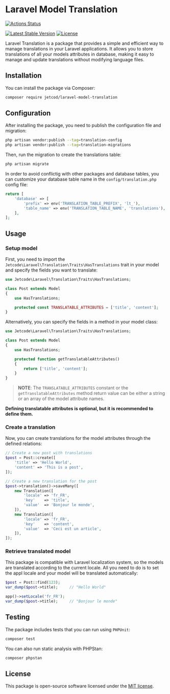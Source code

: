 # Laravel Model Translation

[![Actions Status](https://github.com/jetcod/laravel-model-translation/actions/workflows/tests.yml/badge.svg?style=for-the-badge&label=%3Cb%3EBuild%3C/b%3E)](https://github.com/jetcod/laravel-model-translation/actions)


[![Latest Stable Version](http://poser.pugx.org/jetcod/laravel-model-translation/v?style=for-the-badge)](https://packagist.org/packages/jetcod/laravel-model-translation)
[![License](http://poser.pugx.org/jetcod/laravel-model-translation/license?style=for-the-badge)](https://packagist.org/packages/jetcod/laravel-model-translation)

Laravel Translation is a package that provides a simple and efficient way to manage translations in your Laravel applications. It allows you to store translations of all your models attributes in database, making it easy to manage and update translations without modifying language files.

## Installation

You can install the package via Composer:

```bash
composer require jetcod/laravel-model-translation
```

## Configuration
After installing the package, you need to publish the configuration file and migration:

```bash
php artisan vendor:publish --tag=translation-config
php artisan vendor:publish --tag=translation-migrations
```

Then, run the migration to create the translations table:

```bash
php artisan migrate
```

In order to avoid conflictig with other packages and database tables, you can customize your database table name in the `config/translation.php` config file:

```php
return [
    'database' => [
        'prefix' => env('TRANSLATION_TABLE_PREFIX', 'lt_'),
        'table_name' => env('TRANSLATION_TABLE_NAME', 'translations'),
    ],
];
```

## Usage

### Setup model
First, you need to import the `Jetcode\Laravel\Translation\Traits\HasTranslations` trait in your model and specify the fields you want to translate:

```php
use Jetcode\Laravel\Translation\Traits\HasTranslations;

class Post extends Model
{
    use HasTranslations;

    protected const TRANSLATABLE_ATTRIBUTES = ['title', 'content'];
}
```
Alternatively, you can specify the fields in a method in your model class:

```php
use Jetcode\Laravel\Translation\Traits\HasTranslations;

class Post extends Model
{
    use HasTranslations;

    protected function getTranslatableAttributes()
    {
        return ['title', 'content'];
    }
}
```

> **NOTE**: The `TRANSLATABLE_ATTRIBUTES` constant or the `getTranslatableAttributes` method return value can be either a string or an array of the model attribute names.

**Defining translatable attributes is optional, but it is recommended to define them.**

### Create a translation
Now, you can create translations for the model attributes through the defined relations:

```php
// Create a new post with translations
$post = Post::create([
    'title' => 'Hello World',
    'content' => 'This is a post',
]);

// Create a new translation for the post
$post->translation()->saveMany([
    new Translation([
        'locale' => 'fr_FR',
        'key'    => 'title',
        'value'  => 'Bonjour le monde',
    ]),
    new Translation([
        'locale' => 'fr_FR',
        'key'    => 'content',
        'value'  => 'Ceci est un article',
    ]),
]);
```

### Retrieve translated model
This package is compatible with Laravel localization system, so the models are translated according to the current locale. All you need to do is to set the appl locale and your model will be translated automatically:

```php
$post = Post::find(123);
var_dump($post->title);     // "Hello World"

app()->setLocale('fr_FR');
var_dump($post->title);     // "Bonjour le monde"
```

## Testing
The package includes tests that you can run using `PHPUnit`:

```bash
composer test
```

You can also run static analysis with PHPStan:

```bash
composer phpstan
```

## License
This package is open-source software licensed under the [MIT license](LICENSE.md).
